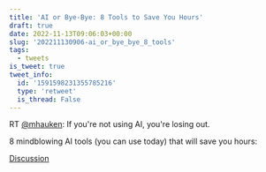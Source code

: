 ```yaml
---
title: 'AI or Bye-Bye: 8 Tools to Save You Hours'
draft: true
date: 2022-11-13T09:06:03+00:00
slug: '202211130906-ai_or_bye_bye_8_tools'
tags:
  - tweets
is_tweet: true
tweet_info:
  id: '1591598231355785216'
  type: 'retweet'
  is_thread: False
---
```




RT [@mhauken](https://x.com/mhauken): If you're not using AI, you're losing out.

8 mindblowing AI tools (you can use today) that will save you hours:

[Discussion](https://x.com/sytelus/status/1591598231355785216)
